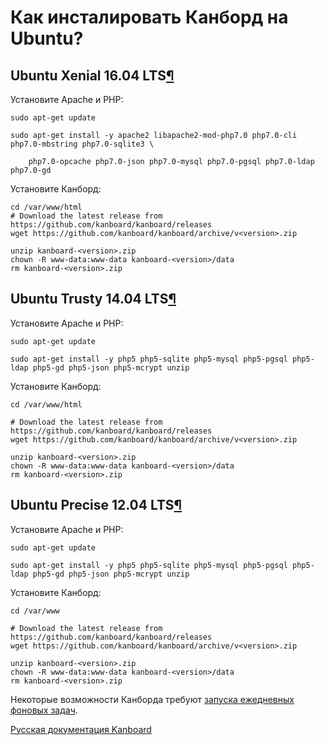 Как инсталировать Канборд на Ubuntu?
====================================



Ubuntu Xenial 16.04 LTS[¶](#ubuntu-xenial-16-04-lts "Ссылка на этот заголовок")
-------------------------------------------------------------------------------



Установите Apache и PHP:



    sudo apt-get update

    sudo apt-get install -y apache2 libapache2-mod-php7.0 php7.0-cli php7.0-mbstring php7.0-sqlite3 \

        php7.0-opcache php7.0-json php7.0-mysql php7.0-pgsql php7.0-ldap php7.0-gd



Установите Канборд:



    cd /var/www/html
    # Download the latest release from https://github.com/kanboard/kanboard/releases
    wget https://github.com/kanboard/kanboard/archive/v<version>.zip

    unzip kanboard-<version>.zip
    chown -R www-data:www-data kanboard-<version>/data
    rm kanboard-<version>.zip



Ubuntu Trusty 14.04 LTS[¶](#ubuntu-trusty-14-04-lts "Ссылка на этот заголовок")
-------------------------------------------------------------------------------



Установите Apache и PHP:



    sudo apt-get update

    sudo apt-get install -y php5 php5-sqlite php5-mysql php5-pgsql php5-ldap php5-gd php5-json php5-mcrypt unzip



Установите Канборд:



    cd /var/www/html

    # Download the latest release from https://github.com/kanboard/kanboard/releases
    wget https://github.com/kanboard/kanboard/archive/v<version>.zip

    unzip kanboard-<version>.zip
    chown -R www-data:www-data kanboard-<version>/data
    rm kanboard-<version>.zip



Ubuntu Precise 12.04 LTS[¶](#ubuntu-precise-12-04-lts "Ссылка на этот заголовок")
---------------------------------------------------------------------------------



Установите Apache и PHP:



    sudo apt-get update

    sudo apt-get install -y php5 php5-sqlite php5-mysql php5-pgsql php5-ldap php5-gd php5-json php5-mcrypt unzip



Установите Канборд:



    cd /var/www

    # Download the latest release from https://github.com/kanboard/kanboard/releases
    wget https://github.com/kanboard/kanboard/archive/v<version>.zip

    unzip kanboard-<version>.zip
    chown -R www-data:www-data kanboard-<version>/data
    rm kanboard-<version>.zip



Некоторые возможности Канборда требуют [запуска ежедневных фоновых задач](cronjob.markdown).




 



[Русская документация Kanboard](http://kanboard.ru/doc/)

